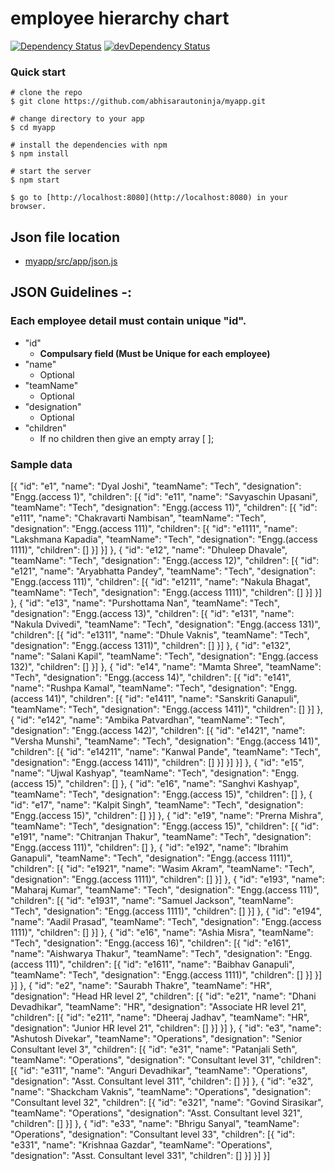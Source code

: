 # employee hierarchy chart

[![Dependency Status](https://david-dm.org/preboot/angularjs-webpack/status.svg)](https://david-dm.org/preboot/angular-webpack#info=dependencies) [![devDependency Status](https://david-dm.org/preboot/angularjs-webpack/dev-status.svg)](https://david-dm.org/preboot/angularjs-webpack#info=devDependencies)

### Quick start

```
# clone the repo
$ git clone https://github.com/abhisarautoninja/myapp.git 

# change directory to your app
$ cd myapp

# install the dependencies with npm
$ npm install

# start the server
$ npm start

$ go to [http://localhost:8080](http://localhost:8080) in your browser.
```


## Json file location  
* [myapp/src/app/json.js](myapp/src/app/json.js)

## JSON Guidelines -:

### Each employee detail must contain unique "id".
* "id"
    * **Compulsary field (Must be Unique for each employee)**
* "name"
	* Optional
* "teamName"
	* Optional
* "designation"
	* Optional
* "children"
	* If no children then give an empty array [ ];

### Sample data  

[{
    "id": "e1",
    "name": "Dyal Joshi",
    "teamName": "Tech",
    "designation": "Engg.(access 1)",
    "children": [{
        "id": "e11",
        "name": "Savyaschin Upasani",
        "teamName": "Tech",
        "designation": "Engg.(access 11)",
        "children": [{
            "id": "e111",
            "name": "Chakravarti Nambisan",
            "teamName": "Tech",
            "designation": "Engg.(access 111)",
            "children": [{
                "id": "e1111",
                "name": "Lakshmana Kapadia",
                "teamName": "Tech",
                "designation": "Engg.(access 1111)",
                "children": []
            }]
        }]
    }, {
        "id": "e12",
        "name": "Dhuleep Dhavale",
        "teamName": "Tech",
        "designation": "Engg.(access 12)",
        "children": [{
            "id": "e121",
            "name": "Aryabhatta Pandey",
            "teamName": "Tech",
            "designation": "Engg.(access 111)",
            "children": [{
                "id": "e1211",
                "name": "Nakula Bhagat",
                "teamName": "Tech",
                "designation": "Engg.(access 1111)",
                "children": []
            }]
        }]
    }, {
        "id": "e13",
        "name": "Purshottama Nan",
        "teamName": "Tech",
        "designation": "Engg.(access 13)",
        "children": [{
            "id": "e131",
            "name": "Nakula Dvivedi",
            "teamName": "Tech",
            "designation": "Engg.(access 131)",
            "children": [{
                "id": "e1311",
                "name": "Dhule Vaknis",
                "teamName": "Tech",
                "designation": "Engg.(access 1311)",
                "children": []
            }]
        }, {
            "id": "e132",
            "name": "Salani Kapil",
            "teamName": "Tech",
            "designation": "Engg.(access 132)",
            "children": []
        }]
    }, {
        "id": "e14",
        "name": "Mamta Shree",
        "teamName": "Tech",
        "designation": "Engg.(access 14)",
        "children": [{
            "id": "e141",
            "name": "Rushpa Kamal",
            "teamName": "Tech",
            "designation": "Engg.(access 141)",
            "children": [{
                "id": "e1411",
                "name": "Sanskriti Ganapuli",
                "teamName": "Tech",
                "designation": "Engg.(access 1411)",
                "children": []
            }]
        }, {
            "id": "e142",
            "name": "Ambika Patvardhan",
            "teamName": "Tech",
            "designation": "Engg.(access 142)",
            "children": [{
                "id": "e1421",
                "name": "Versha Munshi",
                "teamName": "Tech",
                "designation": "Engg.(access 141)",
                "children": [{
                    "id": "e14211",
                    "name": "Kanwal Pande",
                    "teamName": "Tech",
                    "designation": "Engg.(access 1411)",
                    "children": []
                }]
            }]
        }]
    }, {
        "id": "e15",
        "name": "Ujwal Kashyap",
        "teamName": "Tech",
        "designation": "Engg.(access 15)",
        "children": []
    }, {
        "id": "e16",
        "name": "Sanghvi Kashyap",
        "teamName": "Tech",
        "designation": "Engg.(access 15)",
        "children": []
    }, {
        "id": "e17",
        "name": "Kalpit Singh",
        "teamName": "Tech",
        "designation": "Engg.(access 15)",
        "children": []
    }]
    }, {
        "id": "e19",
        "name": "Prerna Mishra",
        "teamName": "Tech",
        "designation": "Engg.(access 15)",
        "children": [{
            "id": "e191",
            "name": "Chitranjan Thakur",
            "teamName": "Tech",
            "designation": "Engg.(access 111)",
            "children": []
        }, {
            "id": "e192",
            "name": "Ibrahim Ganapuli",
            "teamName": "Tech",
            "designation": "Engg.(access 1111)",
            "children": [{
                "id": "e1921",
                "name": "Wasim Akram",
                "teamName": "Tech",
                "designation": "Engg.(access 1111)",
                "children": []
            }]
        }, {
            "id": "e193",
            "name": "Maharaj Kumar",
            "teamName": "Tech",
            "designation": "Engg.(access 111)",
            "children": [{
                "id": "e1931",
                "name": "Samuel Jackson",
                "teamName": "Tech",
                "designation": "Engg.(access 1111)",
                "children": []
            }]
        }, {
            "id": "e194",
            "name": "Aadil Prasad",
            "teamName": "Tech",
            "designation": "Engg.(access 1111)",
            "children": []
        }]
    }, {
        "id": "e16",
        "name": "Ashia Misra",
        "teamName": "Tech",
        "designation": "Engg.(access 16)",
        "children": [{
            "id": "e161",
            "name": "Aishwarya Thakur",
            "teamName": "Tech",
            "designation": "Engg.(access 111)",
            "children": [{
                "id": "e1611",
                "name": "Baibhav Ganapuli",
                "teamName": "Tech",
                "designation": "Engg.(access 1111)",
                "children": []
            }]
        }]
    }]
}, {
    "id": "e2",
    "name": "Saurabh Thakre",
    "teamName": "HR",
    "designation": "Head HR level 2",
    "children": [{
        "id": "e21",
        "name": "Dhani Devadhikar",
        "teamName": "HR",
        "designation": "Associate HR level 21",
        "children": [{
            "id": "e211",
            "name": "Dheeraj Jadhav",
            "teamName": "HR",
            "designation": "Junior HR level 21",
            "children": []
        }]
    }]
}, {
    "id": "e3",
    "name": "Ashutosh Divekar",
    "teamName": "Operations",
    "designation": "Senior Consultant level 3",
    "children": [{
        "id": "e31",
        "name": "Patanjali Seth",
        "teamName": "Operations",
        "designation": "Consultant level 31",
        "children": [{
            "id": "e311",
            "name": "Anguri Devadhikar",
            "teamName": "Operations",
            "designation": "Asst. Consultant level 311",
            "children": []
        }]
    }, {
        "id": "e32",
        "name": "Shackcham Vaknis",
        "teamName": "Operations",
        "designation": "Consultant level 32",
        "children": [{
            "id": "e321",
            "name": "Govind Sirasikar",
            "teamName": "Operations",
            "designation": "Asst. Consultant level 321",
            "children": []
        }]
    }, {
        "id": "e33",
        "name": "Bhrigu Sanyal",
        "teamName": "Operations",
        "designation": "Consultant level 33",
        "children": [{
            "id": "e331",
            "name": "Krishnaa Gazdar",
            "teamName": "Operations",
            "designation": "Asst. Consultant level 331",
            "children": []
        }]
    }]
}]

